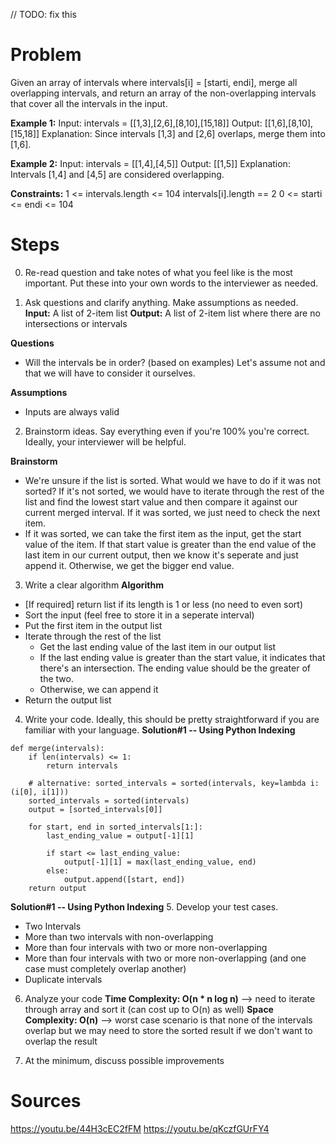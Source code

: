 // TODO: fix this
# Problem
Given an array of intervals where intervals[i] = [starti, endi], merge all overlapping intervals, and return an array of the non-overlapping intervals that cover all the intervals in the input.
 
**Example 1:**
Input: intervals = [[1,3],[2,6],[8,10],[15,18]] 
Output: [[1,6],[8,10],[15,18]] 
Explanation: Since intervals [1,3] and [2,6] overlaps, merge them into [1,6].

**Example 2:**
Input: intervals = [[1,4],[4,5]] 
Output: [[1,5]] 
Explanation: Intervals [1,4] and [4,5] are considered overlapping.
 
**Constraints:**
1 <= intervals.length <= 104
intervals[i].length == 2
0 <= starti <= endi <= 104

# Steps
0. Re-read question and take notes of what you feel like is the most important. Put these into your own words to the interviewer as needed. 

1. Ask questions and clarify anything. Make assumptions as needed.
**Input:** A list of 2-item list 
**Output:** A list of 2-item list where there are no intersections or intervals

**Questions**
* Will the intervals be in order? (based on examples) 
Let's assume not and that we will have to consider it ourselves.

**Assumptions**
* Inputs are always valid 

2. Brainstorm ideas. Say everything even if you're 100% you're correct. Ideally, your interviewer will be helpful. 

**Brainstorm**
* We're unsure if the list is sorted. What would we have to do if it was not sorted? If it's not sorted, we would have to iterate through the rest of the list and find the lowest start value and then compare it against our current merged interval. If it was sorted, we just need to check the next item.
* If it was sorted, we can take the first item as the input, get the start value of the item. If that start value is greater than the end value of the last item in our current output, then we know it's seperate and just append it. Otherwise, we get the bigger end value.

3. Write a clear algorithm
**Algorithm**
* [If required] return list if its length is 1 or less (no need to even sort)
* Sort the input (feel free to store it in a seperate interval)
* Put the first item in the output list
* Iterate through the rest of the list
    * Get the last ending value of the last item in our output list 
    * If the last ending value is greater than the start value, it indicates that there's an intersection. The ending value should be the greater of the two.  
    * Otherwise, we can append it
* Return the output list

4. Write your code. Ideally, this should be pretty straightforward if you are familiar with your language. 
**Solution#1 -- Using Python Indexing**
```
def merge(intervals):
    if len(intervals) <= 1:
        return intervals 
    
    # alternative: sorted_intervals = sorted(intervals, key=lambda i: (i[0], i[1]))
    sorted_intervals = sorted(intervals)
    output = [sorted_intervals[0]]

    for start, end in sorted_intervals[1:]:
        last_ending_value = output[-1][1]

        if start <= last_ending_value:
            output[-1][1] = max(last_ending_value, end)
        else:
            output.append([start, end])
    return output
```
**Solution#1 -- Using Python Indexing**
5. Develop your test cases. 
* Two Intervals 
* More than two intervals with non-overlapping
* More than four intervals with two or more non-overlapping
* More than four intervals with two or more non-overlapping (and one case must completely overlap another)
* Duplicate intervals  

6. Analyze your code
**Time Complexity: O(n * n log n)** --> need to iterate through array and sort it (can cost up to O(n) as well)
**Space Complexity: O(n)** --> worst case scenario is that none of the intervals overlap but we may need to store the sorted result if we don't want to overlap the result

7. At the minimum, discuss possible improvements

# Sources
https://youtu.be/44H3cEC2fFM
https://youtu.be/qKczfGUrFY4
